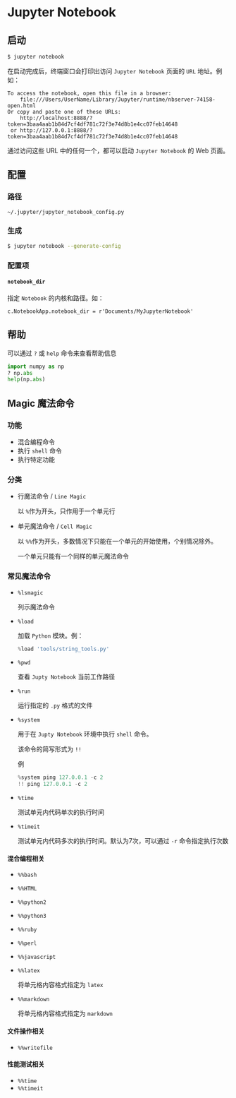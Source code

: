 # Jupyter Notebook

## 启动

```Bash
$ jupyter notebook
```

在启动完成后，终端窗口会打印出访问 `Jupyter Notebook` 页面的 `URL` 地址。例如：

```
To access the notebook, open this file in a browser:
    file:///Users/UserName/Library/Jupyter/runtime/nbserver-74158-open.html
Or copy and paste one of these URLs:
    http://localhost:8888/?token=3baa4aab1b84d7cf4df781c72f3e74d8b1e4cc07feb14648
 or http://127.0.0.1:8888/?token=3baa4aab1b84d7cf4df781c72f3e74d8b1e4cc07feb14648
```

通过访问这些 URL 中的任何一个，都可以启动  `Jupyter Notebook` 的 Web 页面。

## 配置

### 路径

```
~/.jupyter/jupyter_notebook_config.py
```

### 生成

```Bash
$ jupyter notebook --generate-config
```

### 配置项

#### `notebook_dir`

指定 `Notebook` 的内核和路径。如：

```
c.NotebookApp.notebook_dir = r'Documents/MyJupyterNotebook'
```

## 帮助

可以通过 `?` 或 `help` 命令来查看帮助信息

```Python
import numpy as np
? np.abs
help(np.abs)
```

## Magic 魔法命令

### 功能

- 混合编程命令
- 执行 `shell` 命令
- 执行特定功能

### 分类

- 行魔法命令 / `Line Magic`

    以 `%`作为开头，只作用于一个单元行

- 单元魔法命令 / `Cell Magic`

    以 `%%`作为开头，多数情况下只能在一个单元的开始使用，个别情况除外。

    一个单元只能有一个同样的单元魔法命令

### 常见魔法命令

- `%lsmagic`

    列示魔法命令

* `%load`

    加载 `Python` 模块。例：

    ```Python
    %load 'tools/string_tools.py'
    ```

* `%pwd`

    查看 `Jupty Notebook` 当前工作路径

* `%run`

    运行指定的 `.py` 格式的文件

* `%system`

    用于在 `Jupty Notebook` 环境中执行 `shell` 命令。

    该命令的简写形式为 `!!`

    例

    ```Python
    %system ping 127.0.0.1 -c 2
    !! ping 127.0.0.1 -c 2
    ```

* `%time`

    测试单元内代码单次的执行时间

* `%timeit`

    测试单元内代码多次的执行时间。默认为7次，可以通过 `-r` 命令指定执行次数

#### 混合编程相关

* `%%bash`

* `%%HTML`

* `%%python2`

* `%%python3`

* `%%ruby`

* `%%perl`

* `%%javascript`

* `%%latex`

    将单元格内容格式指定为 `latex`

* `%%markdown`

    将单元格内容格式指定为 `markdown`

#### 文件操作相关

* `%%writefile`

#### 性能测试相关

* `%%time`
* `%%timeit`